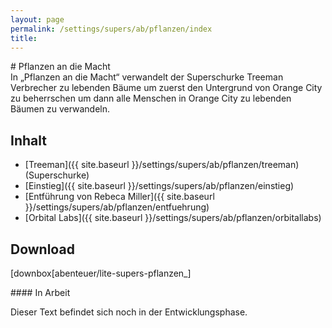 ```yaml
---
layout: page
permalink: /settings/supers/ab/pflanzen/index
title: 
---
```


<article>
# Pflanzen an die Macht

<section>
In &bdquo;Pflanzen an die Macht&ldquo; verwandelt der Superschurke Treeman Verbrecher zu lebenden Bäume um zuerst den Untergrund von Orange City zu beherrschen um dann alle Menschen in Orange City zu lebenden Bäumen zu verwandeln.

## Inhalt

- [Treeman]({{ site.baseurl }}/settings/supers/ab/pflanzen/treeman) (Superschurke)
- [Einstieg]({{ site.baseurl }}/settings/supers/ab/pflanzen/einstieg)
- [Entführung von Rebeca Miller]({{ site.baseurl }}/settings/supers/ab/pflanzen/entfuehrung)
- [Orbital Labs]({{ site.baseurl }}/settings/supers/ab/pflanzen/orbitallabs)

## Download

[downbox[abenteuer/lite-supers-pflanzen_]
</section>
<aside>
<div class="working">
#### In Arbeit

Dieser Text befindet sich noch in der Entwicklungsphase.

</div>
</aside>
</article>
